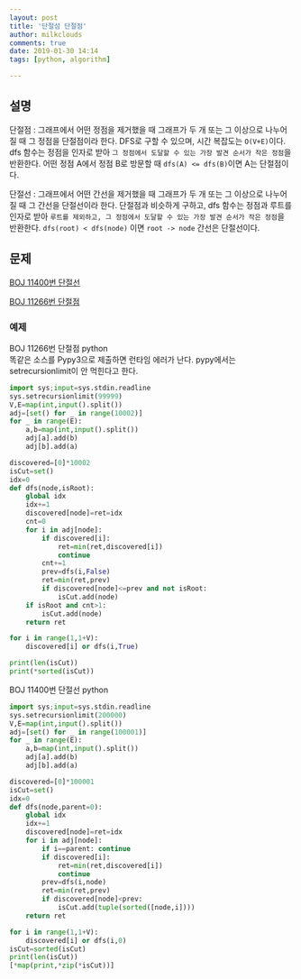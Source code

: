 ```yaml
---
layout: post
title: '단절섬 단절점'
author: milkclouds
comments: true
date: 2019-01-30 14:14
tags: [python, algorithm]

---
```



## 설명

단절점
: 그래프에서 어떤 정점을 제거했을 때 그래프가 두 개 또는 그 이상으로 나누어질 때 그 정점을 단절점이라 한다. DFS로 구할 수 있으며, 시간 복잡도는 `O(V+E)`이다. dfs 함수는 정점을 인자로 받아 `그 정점에서 도달할 수 있는 가장 발견 순서가 작은 정점`을 반환한다. 어떤 정점 A에서 정점 B로 방문할 때 `dfs(A) <= dfs(B)`이면 A는 단절점이다.


단절선
: 그래프에서 어떤 간선을 제거했을 때 그래프가 두 개 또는 그 이상으로 나누어질 때 그 간선을 단절선이라 한다. 단절점과 비슷하게 구하고, dfs 함수는 정점과 루트를 인자로 받아 `루트를 제외하고, 그 정점에서 도달할 수 있는 가장 발견 순서가 작은 정점`을 반환한다. `dfs(root) < dfs(node)` 이면 `root -> node` 간선은 단절선이다.


## 문제

[BOJ 11400번 단절선](https://www.acmicpc.net/problem/11400)  

[BOJ 11266번 단절점](https://www.acmicpc.net/problem/11266)  


### 예제  

BOJ 11266번 단절점 python  
똑같은 소스를 Pypy3으로 제출하면 런타임 에러가 난다. pypy에서는 setrecursionlimit이 안 먹힌다고 한다.
```python
import sys;input=sys.stdin.readline
sys.setrecursionlimit(99999)
V,E=map(int,input().split())
adj=[set() for _ in range(10002)]
for _ in range(E):
	a,b=map(int,input().split())
	adj[a].add(b)
	adj[b].add(a)

discovered=[0]*10002
isCut=set()
idx=0
def dfs(node,isRoot):
	global idx
	idx+=1
	discovered[node]=ret=idx
	cnt=0
	for i in adj[node]:
		if discovered[i]:
			ret=min(ret,discovered[i])
			continue
		cnt+=1
		prev=dfs(i,False)
		ret=min(ret,prev)
		if discovered[node]<=prev and not isRoot:
			isCut.add(node)
	if isRoot and cnt>1:
		isCut.add(node)
	return ret

for i in range(1,1+V):
	discovered[i] or dfs(i,True)

print(len(isCut))
print(*sorted(isCut))
```

BOJ 11400번 단절선 python
```python
import sys;input=sys.stdin.readline
sys.setrecursionlimit(200000)
V,E=map(int,input().split())
adj=[set() for _ in range(100001)]
for _ in range(E):
	a,b=map(int,input().split())
	adj[a].add(b)
	adj[b].add(a)

discovered=[0]*100001
isCut=set()
idx=0
def dfs(node,parent=0):
	global idx
	idx+=1
	discovered[node]=ret=idx
	for i in adj[node]:
		if i==parent: continue
		if discovered[i]:
			ret=min(ret,discovered[i])
			continue
		prev=dfs(i,node)
		ret=min(ret,prev)
		if discovered[node]<prev:
			isCut.add(tuple(sorted([node,i])))
	return ret

for i in range(1,1+V):
	discovered[i] or dfs(i,0)
isCut=sorted(isCut)
print(len(isCut))
[*map(print,*zip(*isCut))]
```